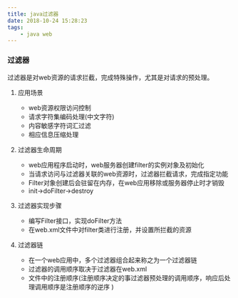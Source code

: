 ```yaml
---
title: java过滤器
date: 2018-10-24 15:28:23
tags:
    - java web
---
```

### 过滤器
过滤器是对web资源的请求拦截，完成特殊操作，尤其是对请求的预处理。
1. 应用场景
    - web资源权限访问控制
    - 请求字符集编码处理(中文字符)
    - 内容敏感字符词汇过滤
    - 相应信息压缩处理 

1. 过滤器生命周期
    - web应用程序启动时，web服务器创建filter的实例对象及初始化
    - 当请求访问与过滤器关联的web资源时，过滤器拦截请求，完成指定功能
    - Filter对象创建后会驻留在内存，在web应用移除或服务器停止时才销毁
    - init->doFilter->destroy

1. 过滤器实现步骤
    - 编写Filter接口，实现doFilter方法
    - 在web.xml文件中对filter类进行注册，并设置所拦截的资源

1. 过滤器链
    - 在一个web应用中，多个过滤器组合起来称之为一个过滤器链
    - 过滤器的调用顺序取决于过滤器在web.xml
    - 文件中的注册顺序(注册顺序决定的事过滤器预处理的调用顺序，响应后处理调用顺序是注册顺序的逆序  )
